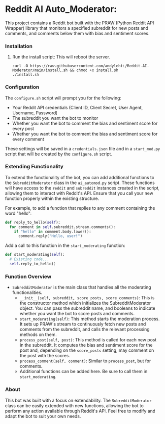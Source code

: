 # Reddit AI Auto_Moderator: 

This project contains a Reddit bot built with the PRAW (Python Reddit API Wrapper) library that monitors a specified subreddit for new posts and comments, and comments below them with bias and sentiment scores.

### Installation

1. Run the install script: This will reboot the server.

    ```
    curl -O https://raw.githubusercontent.com/andylehti/Reddit-AI-Moderator/main/install.sh && chmod +x install.sh
    ./install.sh
    ```

### Configuration

The `configure.sh` script will prompt you for the following:

- Your Reddit API credentials (Client ID, Client Secret, User Agent, Username, Password)
- The subreddit you want the bot to monitor
- Whether you want the bot to comment the bias and sentiment score for every post
- Whether you want the bot to comment the bias and sentiment score for every comment

These settings will be saved in a `credentials.json` file and in a `start_mod.py` script that will be created by the `configure.sh` script.

### Extending Functionality

To extend the functionality of the bot, you can add additional functions to the `SubredditModerator` class in the `ai_automod.py` script. These functions will have access to the `reddit` and `subreddit` instances created in the script, allowing them to interact with Reddit's API. Ensure that you call your new function properly within the existing structure.

For example, to add a function that replies to any comment containing the word "hello":

```python
def reply_to_hello(self):
  for comment in self.subreddit.stream.comments():
    if "hello" in comment.body.lower():
      comment.reply("Hello, user!")
```

Add a call to this function in the `start_moderating` function:

```python
def start_moderating(self):
  # Existing code...
  self.reply_to_hello()
```

### Function Overview

- `SubredditModerator` is the main class that handles all the moderating functionalities.
    - `__init__(self, subreddit, score_posts, score_comments)`: This is the constructor method which initializes the SubredditModerator object. You can pass the subreddit name, and booleans to indicate whether you want the bot to score posts and comments.
    - `start_moderating(self)`: This method starts the moderation process. It sets up PRAW's stream to continuously fetch new posts and comments from the subreddit, and calls the relevant processing methods on them.
    - `process_post(self, post)`: This method is called for each new post in the subreddit. It computes the bias and sentiment score for the post and, depending on the `score_posts` setting, may comment on the post with the scores.
    - `process_comment(self, comment)`: Similar to `process_post`, but for comments.
    - Additional functions can be added here. Be sure to call them in `start_moderating`.

### About

This bot was built with a focus on extendability. The `SubredditModerator` class can be easily extended with new functions, allowing the bot to perform any action available through Reddit's API. 
Feel free to modify and adapt the bot to suit your own needs.
